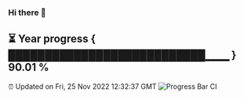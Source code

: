 ### Hi there 👋
⏳ Year progress { ███████████████████████████▁▁▁ } 90.01 %
---
⏰ Updated on Fri, 25 Nov 2022 12:32:37 GMT
![Progress Bar CI](https://github.com/liununu/liununu/workflows/Progress%20Bar%20CI/badge.svg)
